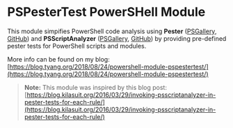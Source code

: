  # PSPesterTest PowerSHell Module
This module simpifies PowerShell code analysis using **Pester**  ([PSGallery](https://www.powershellgallery.com/packages/Pester/), [GitHub](https://github.com/Pester/Pester)) and **PSScriptAnalyzer** ([PSGallery](https://www.powershellgallery.com/packages/PSScriptAnalyzer/), [GitHub](https://github.com/PowerShell/PSScriptAnalyzer)) by providing pre-defined pester tests for PowerShell scripts and modules.

More info can be found on my blog: [https://blog.tyang.org/2018/08/24/powershell-module-pspestertest/](https://blog.tyang.org/2018/08/24/powershell-module-pspestertest/)

> **Note:** This module was inspired by this blog post: [https://blog.kilasuit.org/2016/03/29/invoking-psscriptanalyzer-in-pester-tests-for-each-rule/](https://blog.kilasuit.org/2016/03/29/invoking-psscriptanalyzer-in-pester-tests-for-each-rule/)